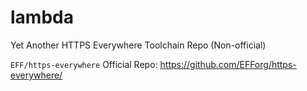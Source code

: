 # lambda
Yet Another HTTPS Everywhere Toolchain Repo (Non-official)

`EFF/https-everywhere` Official Repo: https://github.com/EFForg/https-everywhere/
